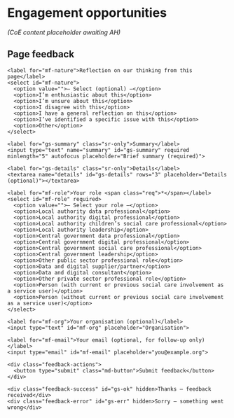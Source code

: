# Engagement opportunities

*(CoE content placeholder awaiting AH)*



<div class="feedback-section feedback-compact" id="sheets">
  <h2>Page feedback</h2>
  <form id="gs-form">
    <input type="hidden" name="page" id="gs-page">
    <input type="text" name="hp_field" id="hp_field" style="display:none" tabindex="-1" autocomplete="off">

    <label for="mf-nature">Reflection on our thinking from this page</label>
    <select id="mf-nature">
      <option value="">— Select (optional) —</option>
      <option>I’m enthusiastic about this</option>
      <option>I’m unsure about this</option>
      <option>I disagree with this</option>
      <option>I have a general reflection on this</option>
      <option>I’ve identified a specific issue with this</option>
      <option>Other</option>
    </select>
    
    <label for="gs-summary" class="sr-only">Summary</label>
    <input type="text" name="summary" id="gs-summary" required minlength="5" autofocus placeholder="Brief summary (required)">

    <label for="gs-details" class="sr-only">Details</label>
    <textarea name="details" id="gs-details" rows="3" placeholder="Details (optional)"></textarea>

    <label for="mf-role">Your role <span class="req">*</span></label>
    <select id="mf-role" required>
      <option value="">— Select your role —</option>
      <option>Local authority data professional</option>
      <option>Local authority digital professional</option>
      <option>Local authority children’s social care professional</option>
      <option>Local authority leadership</option>
      <option>Central government data professional</option>
      <option>Central government digital professional</option>
      <option>Central government social care professional</option>
      <option>Central government leadership</option>
      <option>Other public sector professional role</option>
      <option>Data and digital supplier/partner</option>
      <option>Data and digital consultant</option>
      <option>Other private sector professional role</option>
      <option>Person (with current or previous social care involvement as a service user)</option>
      <option>Person (without current or previous social care involvement as a service user)</option>
    </select>

    <label for="mf-org">Your organisation (optional)</label>
    <input type="text" id="mf-org" placeholder="Organisation">

    <label for="mf-email">Your email (optional, for follow-up only)</label>
    <input type="email" id="mf-email" placeholder="you@example.org">

    <div class="feedback-actions">
      <button type="submit" class="md-button">Submit feedback</button>
    </div>

    <div class="feedback-success" id="gs-ok" hidden>Thanks — feedback received</div>
    <div class="feedback-error" id="gs-err" hidden>Sorry — something went wrong</div>
  </form>
</div>

